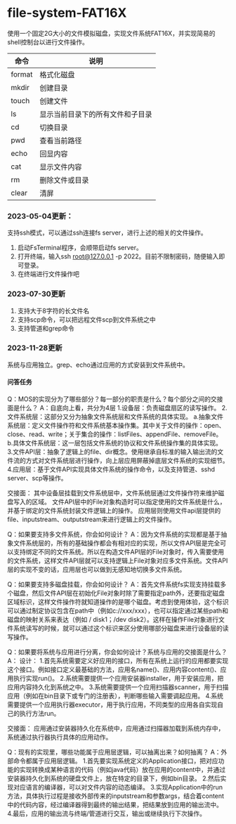 # file-system-FAT16X
使用一个固定2G大小的文件模拟磁盘，实现文件系统FAT16X，并实现简易的shell控制台以进行文件操作。

| 命令  | 说明   |
| ---- | -----  |
| format     | 格式化磁盘 |
| mkdir      | 创建目录   |
| touch      | 创建文件   |
| ls         | 显示当前目录下的所有文件和子目录 |
| cd         | 切换目录   |
| pwd        | 查看当前路径   |
| echo       | 回显内容   |
| cat        | 显示文件内容   |
| rm	        | 删除文件或目录   |
| clear        | 清屏   |


### 2023-05-04更新：
支持ssh模式，可以通过ssh连接fs server，进行上述的相关的文件操作。
1. 启动FsTerminal程序，会顺带启动fs server。
2. 打开终端，输入ssh root@127.0.0.1 -p 2022。目前不限制密码，随便输入即可登录。
3. 在终端进行文件操作吧

### 2023-07-30更新
1. 支持大于8字符的长文件名
2. 支持scp命令，可以把远程文件scp到文件系统之中
3. 支持管道和grep命令

### 2023-11-28更新
系统与应用独立。grep、echo通过应用的方式安装到文件系统中。

#### 问答任务
Q：MOS的实现分为了哪些部分？每一部分的职责是什么？每个部分之间的交接面是什么？
A：自底向上看，共分为4层
1.设备层：负责磁盘扇区的读写操作。
2.文件系统层：这部分又分为抽象文件系统层和文件系统的具体实现。
a.抽象文件系统层：定义文件操作符和文件系统基本操作集。其中关于文件的操作：open、close、read、write；关于集合的操作：listFiles、appendFile、removeFile。
b.具体文件系统层：这一层包括文件系统的协议和文件系统操作集的具体实现。
3.文件API层：抽象了逻辑上的file、dir概念。使用继承自标准的输入输出流的文件流的方式对文件系统层进行操作，向上层应用屏蔽掉底层文件系统的实现细节。
4.应用层：基于文件API实现具体文件系统的操作命令，以及支持管道、sshd server、scp等操作。

交接面：
其中设备层挂载到文件系统层中，文件系统层通过文件操作符来维护磁盘写入的区域。
文件API层中的File对象构造时可以指定使用的文件系统是什么，并基于绑定的文件系统封装文件逻辑上的操作。
应用层则使用文件api层提供的file、inputstream、outputstream来进行逻辑上的文件操作。

Q：如果要支持多文件系统，你会如何设计？
A：因为文件系统的实现都是基于抽象文件系统层的，所有的基础操作都会有相对应的实现，所以文件API层是完全可以支持绑定不同的文件系统。所以在构造文件API层的File对象时，传入需要使用的文件系统，这样文件API层就可以支持逻辑上File对象对应多文件系统。文件API层的实现不变的话，应用层也可以做到无感知地切换多文件系统。

Q：如果要支持多磁盘挂载，你会如何设计？
A：首先文件系统fs实现支持挂载多个磁盘，然后文件API层在初始化File对象时除了需要指定path外，还要指定磁盘区域标识，这样文件操作符就知道操作的是哪个磁盘。考虑到使用体验，这个标识可以通过制定协议包含在path中（例如c://xxx/xxx），也可以指定通过某些path和磁盘的映射关系来表达（例如 / disk1；/dev disk2）。这样在操作File对象进行文件系统读写的时候，就可以通过这个标识来区分使用哪部分磁盘来进行设备层的读写操作。

Q：如果要将系统与应用进行分离，你会如何设计？系统与应用的交接面是什么？
A：
设计：
1.首先系统需要定义好应用的接口，所有在系统上运行的应用都要实现这个接口。例如接口定义最基础的方法，应用名name()、应用内容content()、应用执行实现run()。
2.系统需要提供一个应用安装器installer，用于安装应用，把应用内容持久化到系统之中。
3.系统需要提供一个应用扫描器scanner，用于扫描应用（例如在bin目录下或专门的注册表），判断哪些输入需要调起应用。
4.系统需要提供一个应用执行器executor，用于执行应用，不同类型的应用各自实现自己的执行方法run。

交接面：
应用通过安装器持久化在系统中，应用通过扫描器加载到系统内存中，系统通过执行器执行具体的应用动作。


Q：现有的实现里，哪些功能属于应用层逻辑，可以抽离出来？如何抽离？
A：外部命令都属于应用层逻辑。
1.首先要实现系统定义的Application接口，把对应功能的实现转换成某种语言的代码（例如java代码）放在应用的content中，并通过安装器持久化到系统的硬盘文件上，放在特定的目录下，例如bin目录。
2.然后实现对应语言的编译器，可以对文件内容的动态编译。
3.实现Application中的run方法，具体执行过程是接收外部传来的inputstream和参数args，结合着content中的代码内容，经过编译器得到最终的输出结果，把结果放到应用的输出流中。
4.最后，应用的输出流与终端/管道进行交互，输出或继续执行下次操作。
